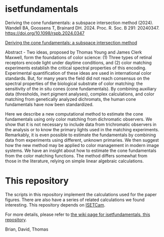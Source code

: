 # isetfundamentals

Deriving the cone fundamentals: a subspace intersection method (2024).
Wandell BA, Goossens T, Brainard DH. 2024.
Proc. R. Soc. B 291: 20240347.
https://doi.org/10.1098/rspb.2024.0347

[Deriving the cone fundamentals: a subspace intersection method](https://www.biorxiv.org/content/10.1101/2024.02.04.577470v1)

Abstract -
Two ideas, proposed by Thomas Young and James Clerk Maxwell, form the foundations of color science: (1) Three types of retinal receptors encode light under daytime conditions, and (2) color matching experiments establish the critical spectral properties of this encoding. Experimental quantification of these ideas are used in international color standards. But, for many years the field did not reach consensus on the spectral properties of the biological substrate of color matching: the sensitivity of the in situ cones (cone fundamentals). By combining auxiliary data (thresholds, inert pigment analyses), complex calculations, and color matching from genetically analyzed dichromats, the human cone fundamentals have now been standardized.

Here we describe a new computational method to estimate the cone fundamentals using only color matching from dichromatic observers. We show that it is not necessary to include data from trichromatic observers in the analysis or to know the primary lights used in the matching experiments. Remarkably, it is even possible to estimate the fundamentals by combining data from experiments using different, unknown primaries. We then suggest how the new method may be applied to color management in modern image systems.
We have an insight about how to estimate the cone fundamentals from the color matching functions.  The method differs somewhat from those in the literature, relying on simple linear algebraic calculations.

# This repository
The scripts in this repository implement the calculations used for the paper figures. There are also have a series of related calculations we found interesting.  This repository depends on [ISETCam](https://github.com/iset/isetcam/wiki).

For more details, please refer to [the wiki page for isetfundamentals, this repository](https://github.com/isetbio/isetfundamentals/wiki).

Brian, David, Thomas
